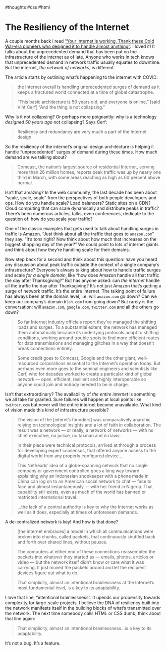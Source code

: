 #thoughts #css #html

# The Resiliency of the Internet

A couple months back I read [“Your Internet is working. Thank these Cold War-era pioneers who designed it to handle almost anything”](https://www.washingtonpost.com/technology/2020/04/06/your-internet-is-working-thank-these-cold-war-era-pioneers-who-designed-it-handle-almost-anything/). I loved it! It talks about the unprecedented demand that has been put on the infrastructure of the internet as of late. Anyone who works in tech knows that unprecedented demand in network traffic usually equates to downtime. But the internet, _the network of networks_, is different.

The article starts by outlining what’s happening to the internet with COVID:

> the Internet overall is handling unprecedented surges of demand as it keeps a fractured world connected at a time of global catastrophe.
> 
> “This basic architecture is 50 years old, and everyone is online,” [said Vint Cerf] “And the thing is not collapsing.”

Why is it not collapsing? Or perhaps more poignantly: why is a technology _designed 50 years ago_ not collapsing? Says Cerf:

> Resiliency and redundancy are very much a part of the Internet design.

So the resiliency of the internet’s original design architecture is helping it handle “unprecedented” surges of demand during these times. How much demand are we talking about?

> Comcast, the nation’s largest source of residential Internet, serving more than 26 million homes, reports peak traffic was up by nearly one third in March, with some areas reaching as high as 60 percent above normal. 

Isn’t that amazing? In the web community, the last decade has been about “scale, scale, scale” from the perspectives of both people developers and ops. How do you handle scale? Load balancers? Static sites on a CDN? Cloud computing that can scale dynamically and distribute peaks in traffic? There’s been numerous articles, talks, even conferences, dedicate to the question of: how do you scale your traffic? 

One of the classic examples that gets used to talk about handling surges in traffic is Amazon. “Just think about all the traffic that goes to `amazon.com`” they say. “It’s tons right? Now think about how much that increases on the biggest shopping day of the year?” We could point to lots of internet giants and think about how they’re handling scale for their domains.

Now step back for a second and think about this question: have you heard any discussion about peak traffic outside the context of a single company’s infrastructure? Everyone's always talking about how to handle traffic surges and scale _for a single domain_, like “how does Amazon handle all that traffic the day after Thanksgiving?” But has anyone asked: can _the internet_ handle all the traffic the day after Thanksgiving? It’s not just Amazon that’s getting a surge of network traffic. It’s the entire internet. The talking point of failure has always been at the domain level, i.e. will `amazon.com` go down? Can we keep our company’s domain `blah.com` from going down? But rarely is the conversation: will `amazon.com`, `google.com`, `twitter.com` and all the others go down? 

> So far Internet industry officials report they’ve managed the shifting loads and surges. To a substantial extent, the network has managed them automatically because its underlying protocols adapt to shifting conditions, working around trouble spots to find more efficient routes for data transmissions and managing glitches in a way that doesn’t break connections entirely.
>
> Some credit goes to Comcast, Google and the other giant, well-resourced corporations essential to the Internet’s operation today. But perhaps even more goes to the seminal engineers and scientists like Cerf, who for decades worked to create a particular kind of global network — open, efficient, resilient and highly interoperable so anyone could join and nobody needed to be in charge.

Isn’t that extraordinary? The availability of _the entire internet_ is something we all take for granted. Sure failures will happen at local points like `twitter.com` but never will the entire internet become unavailable. What kind of vision made this kind of infrastructure possible?

> The vision of the [internt’s founders] was comparatively anarchic, relying on technological insights and a lot of faith in collaboration. The result was a network — or really, a network of networks — with no chief executive, no police, no taxman and no laws.
> 
> In their place were technical protocols, arrived at through a process for developing expert consensus, that offered anyone access to the digital world from any properly configured device...
> 
> This Netheads’ idea of a globe-spanning network that no single company or government controlled goes a long way toward explaining why an Indonesian shopkeeper with a phone made in China can log on to an American social network to chat — face to face and almost instantaneously — with her friend in Nigeria. That capability still exists, even as much of the world has banned or restricted international travel.
> 
> ...the lack of a central authority is key to why the Internet works as well as it does, especially at times of unforeseen demands.

A de-centralized network is key! And how is that done?

> [the internet embraces] a model in which all communications were broken into chunks, called packets, that continuously shuttled back and forth over shared lines, without pauses.
>
> The computers at either end of these connections reassembled the packets into whatever they started as — emails, photos, articles or video — but the network itself didn’t know or care what it was carrying. It just moved the packets around and let the recipient devices figure out what to do.
>
> That simplicity, almost an intentional brainlessness at the Internet’s most fundamental level, is a key to its adaptability. 

I love that line, “intentional brainlessness”. It upends our propensity towards complexity for large-scale projects. I believe the DNA of resiliency built into the network manifests itself in the building blocks of what’s transmitted over the network. The next time somebody calls HTML or CSS dumb, think about that line again:

> That simplicity, almost an intentional brainlessness...is a key to its adaptability. 

It’s not a bug. It’s a feature.
